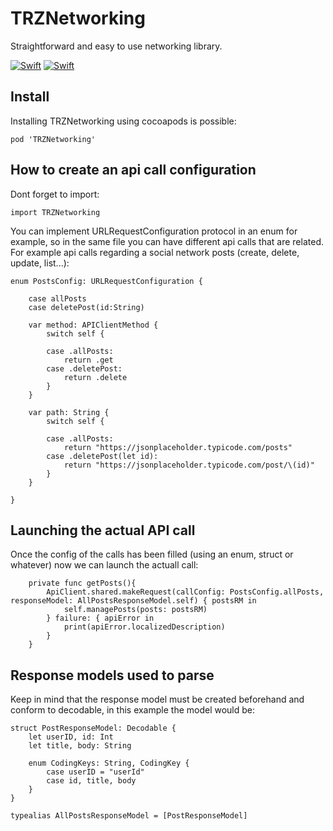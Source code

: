 # TRZNetworking
Straightforward and easy to use networking library.

[![Swift](https://img.shields.io/badge/Swift-5.4-orange)](https://img.shields.io/badge/Swift-5.4-orange)
[![Swift](https://img.shields.io/badge/pod-v1.0.0-blue)](https://img.shields.io/badge/pod-v1.0.0-blue)


## Install

Installing TRZNetworking using cocoapods is possible:

```
pod 'TRZNetworking'
```

## How to create an api call configuration

Dont forget to import:

```
import TRZNetworking
```


You can implement URLRequestConfiguration protocol in an enum for example, so in the same file you can have different api calls that are related. For example api calls regarding a social network posts (create, delete, update, list...):

```
enum PostsConfig: URLRequestConfiguration {
    
    case allPosts
    case deletePost(id:String)
    
    var method: APIClientMethod {
        switch self {
        
        case .allPosts:
            return .get
        case .deletePost:
            return .delete
        }
    }
    
    var path: String {
        switch self {
        
        case .allPosts:
            return "https://jsonplaceholder.typicode.com/posts"
        case .deletePost(let id):
            return "https://jsonplaceholder.typicode.com/post/\(id)"
        }
    }
    
}
```

## Launching the actual API call

Once the config of the calls has been filled (using an enum, struct or whatever) now we can launch the actuall call:


```
    private func getPosts(){
        ApiClient.shared.makeRequest(callConfig: PostsConfig.allPosts, responseModel: AllPostsResponseModel.self) { postsRM in
            self.managePosts(posts: postsRM)
        } failure: { apiError in
            print(apiError.localizedDescription)
        }
    }
```

## Response models used to parse

Keep in mind that the response model must be created beforehand and conform to decodable, in this example the model would be:

```
struct PostResponseModel: Decodable {
    let userID, id: Int
    let title, body: String

    enum CodingKeys: String, CodingKey {
        case userID = "userId"
        case id, title, body
    }
}

typealias AllPostsResponseModel = [PostResponseModel]
```
